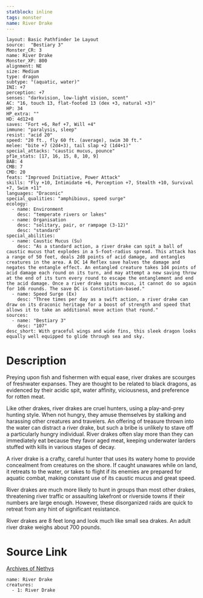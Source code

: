 ```yaml
---
statblock: inline
tags: monster
name: River Drake
---
```

```statblock
layout: Basic Pathfinder 1e Layout
source:  "Bestiary 3"
Monster_CR: 3
name: River Drake
Monster_XP: 800
alignment: NE
size: Medium
type: dragon
subtype: "(aquatic, water)"
INI: +7
perception: +7
senses: "darkvision, low-light vision, scent"
AC: "16, touch 13, flat-footed 13 (dex +3, natural +3)"
HP: 34
HP_extra: ""
HD: 4d12+8
saves: "Fort +6, Ref +7, Will +4"
immune: "paralysis, sleep"
resist: "acid 20"
speed: "20 ft., fly 60 ft. (average), swim 30 ft."
melee: "bite +7 (2d4+3), tail slap +2 (1d4+1)"
special_attacks: "caustic mucus, pounce"
pf1e_stats: [17, 16, 15, 8, 10, 9]
BAB: 4
CMB: 7
CMD: 20
feats: "Improved Initiative, Power Attack"
skills: "Fly +10, Intimidate +6, Perception +7, Stealth +10, Survival +7, Swim +11"
languages: "Draconic"
special_qualities: "amphibious, speed surge"
ecology:
  - name: Environment
    desc: "temperate rivers or lakes"
  - name: Organisation
    desc: "solitary, pair, or rampage (3-12)"
    desc: "standard"
special_abilities:
  - name: Caustic Mucus (Su)
    desc: "As a standard action, a river drake can spit a ball of caustic mucus that explodes in a 5-foot-radius spread. This attack has a range of 50 feet, deals 2d8 points of acid damage, and entangles creatures in the area. A DC 14 Reflex save halves the damage and negates the entangle effect. An entangled creature takes 1d4 points of acid damage each round on its turn, and may attempt a new saving throw at the end of its turn every round to escape the entanglement and end the acid damage. Once a river drake spits mucus, it cannot do so again for 1d6 rounds. The save DC is Constitution-based."
  - name: Speed Surge (Ex)
    desc: "Three times per day as a swift action, a river drake can draw on its draconic heritage for a boost of strength and speed that allows it to take an additional move action that round."
sources:
  - name: "Bestiary 3"
    desc: "107"
desc_short: With graceful wings and wide fins, this sleek dragon looks equally well equipped to glide through sea and sky.
```
# Description
Preying upon fish and fishermen with equal ease, river drakes are scourges of freshwater expanses. They are thought to be related to black dragons, as evidenced by their acidic spit, water affinity, viciousness, and preference for rotten meat.

Like other drakes, river drakes are cruel hunters, using a play-and-prey hunting style. When not hungry, they amuse themselves by stalking and harassing other creatures and travelers. An offering of treasure thrown into the water can distract a river drake, but such a bribe is unlikely to stave off a particularly hungry individual. River drakes often slay more than they can immediately eat because they favor aged meat, keeping underwater larders stuffed with kills in various stages of decay.

A river drake is a crafty, careful hunter that uses its watery home to provide concealment from creatures on the shore. If caught unawares while on land, it retreats to the water, or takes to flight if its enemies are prepared for aquatic combat, making constant use of its caustic mucus and great speed.

River drakes are much more likely to hunt in groups than most other drakes, threatening river traffic or assaulting lakefront or riverside towns if their numbers are large enough. However, these disorganized raids are quick to retreat from any hint of significant resistance.

River drakes are 8 feet long and look much like small sea drakes. An adult river drake weighs about 700 pounds.
# Source Link
[Archives of Nethys](https://aonprd.com/MonsterDisplay.aspx?ItemName=River%20Drake)
```encounter-table
name: River Drake
creatures:
  - 1: River Drake
```
